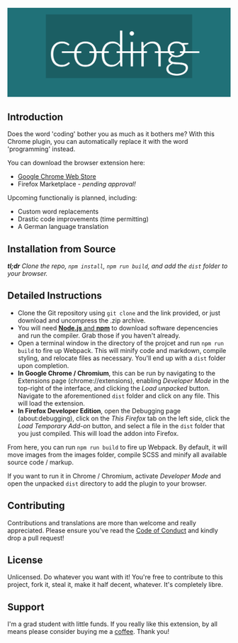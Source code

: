 !['No Coding!'](./publicity/stop-coding-1400x560.png)

## Introduction

Does the word 'coding' bother you as much as it bothers me? With this Chrome plugin, you can automatically replace it with the word 'programming' instead.

You can download the browser extension here:
- [Google Chrome Web Store](https://chrome.google.com/webstore/detail/stop-coding/jhbaiepgbgcfkackgplaopofiiidkpil)
- Firefox Marketplace - *pending approval!*

Upcoming functionaliy is planned, including:
- Custom word replacements
- Drastic code improvements (time permitting)
- A German language translation

## Installation from Source

***tl;dr** Clone the repo, `npm install`, `npm run build`, and add the `dist` folder to your browser.*

## Detailed Instructions

- Clone the Git repository using `git clone` and the link provided, or just download and uncompress the .zip archive.
- You will need [**Node.js** and **npm**](https://www.nodejs.org) to download software depencencies and run the compiler. Grab those if you haven't already.
- Open a terminal window in the directory of the projcet and run `npm run build` to fire up Webpack. This will minify code and markdown, compile styling, and relocate files as necessary. You'll end up with a `dist` folder upon completion.
- **In Google Chrome / Chromium**, this can be run by navigating to the Extensions page (chrome://extensions), enabling *Developer Mode* in the top-right of the interface, and clicking the *Load unpacked* button. Navigate to the aforementioned `dist` folder and click on any file. This will load the extension.
- **In Firefox Developer Edition**, open the Debugging page (about:debugging), click on the *This Firefox* tab on the left side, click the *Load Temporary Add-on* button, and select a file in the `dist` folder that you just compiled. This will load the addon into Firefox.

From here, you can run `npm run build` to fire up Webpack. By default, it will move images from the images folder, compile SCSS and minify all available source code / markup.

If you want to run it in Chrome / Chromium, activate *Developer Mode* and open the unpacked `dist` directory to add the plugin to your browser.

## Contributing
Contributions and translations are more than welcome and really appreciated. Please ensure you've read the [Code of Conduct](./CODE_OF_CONDUCT.md) and kindly drop a pull request!

## License

Unlicensed. Do whatever you want with it! You're free to contribute to this project, fork it, steal it, make it half decent, whatever. It's completely libre.

## Support
I'm a grad student with little funds. If you really like this extension, by all means please consider buying me a [coffee](https://www.buymeacoffee.com/oliverearl). Thank you!
